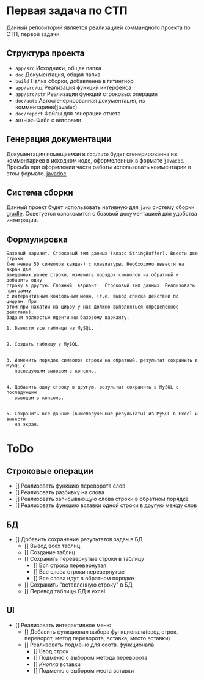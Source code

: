 # Первая задача по СТП
Данный репозиторий является реализацией коммандного проекта
по СТП, первой задачи.

## Структура проекта
- `app/src` Исходники, общая папка
- `doc` Документация, общая папка
- `build` Папка сборки, добавленна в гитингнор
- `app/src/ui` Реализация функций интерфейса
- `app/src/str` Реализация функций строковых операция
- `doc/auto` Автосгенерированная документация, из комментариев(`javadoc`)
- `doc/report` Файлы для генерации отчета
- `AUTHORS` Файл с авторами

## Генерация документации
Документация помещаемая в `doc/auto` будет сгенерированна из комментариев
в исходном коде, оформеленных в формате `javadoc`. Просьба при оформлении части работы
использовать комментарии в этом формате.
[javadoc](https://docs.oracle.com/javase/8/docs/technotes/tools/windows/javadoc.html) 

## Система сборки
Данный проект будет использовать нативную для `java` систему сборки 
[gradle](https://docs.gradle.org/current/userguide/getting_started_eng.html).
Советуется ознакомится с бозовой документацией для удобства интеграции.

## Формулировка
```
Базовый вариант. Строковый тип данных (класс StringBuffer). Ввести две строки
(не менее 50 символов каждая) с клавиатуры. Необходимо вывести на экран две
введенных ранее строки, изменить порядок символов на обратный и добавить одну
строку в другую. Сложный  вариант.  Строковый тип данных. Реализовать программу
с интерактивным консольным меню, (т.е. вывод списка действий по цифрам. При
этом при нажатии на цифру у нас должно выполняться определенное действие).
Задачи полностью идентичны базовому варианту.

1. Вывести все таблицы из MySQL.


2. Создать таблицу в MySQL.


3. Изменить порядок символов строки на обратный, результат сохранить в MySQL с
   последующим выводом в консоль.


4. Добавить одну строку в другую, результат сохранить в MySQL с последующим
   выводом в консоль.


5. Сохранить все данные (вышеполученные результаты) из MySQL в Excel и вывести
   на экран.
```
# ToDo
## Строковые операции
- [] Реализовать функцию переворота слов
- [] Реализовать разбивку на слова
- [] Реализовать записывающую слова строки в обратном порядке
- [] Реализовать функцию вставки одной строки в другую между слов

## БД
- [] Добавить сохранение результатов задач в БД
  - [] Вывод всех таблиц
  - [] Создание таблиц
  - [] Сохранить перевернутые строки в таблицу
    - [] Вся строка перевернутая
    - [] Все слова строки перевернутые
    - [] Все слова идут в обратном порядке
  - [] Сохранить "вставленную строку" в БД 
  - [] Перевод таблицы БД в excel

## UI
- [] Реализовать интерактивное меню
  - [] Добавить функционал выбора функционала(ввод строк, переворот, метод переворота, вставка, место вставки)
  - [] Реализовать подменю для соотв. функционала
    - [] Ввод строк
    - [] Подменю с выбором метода переворота
    - [] *Кнопка* вставки
    - [] Подменю с выбором места вставки
